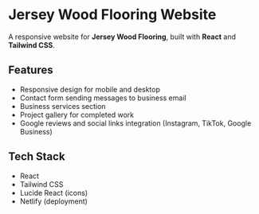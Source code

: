 # Jersey Wood Flooring Website

A responsive website for **Jersey Wood Flooring**, built with **React** and **Tailwind CSS**.

## Features

- Responsive design for mobile and desktop
- Contact form sending messages to business email
- Business services section
- Project gallery for completed work
- Google reviews and social links integration (Instagram, TikTok, Google Business)

## Tech Stack

- React
- Tailwind CSS
- Lucide React (icons)
- Netlify (deployment)
